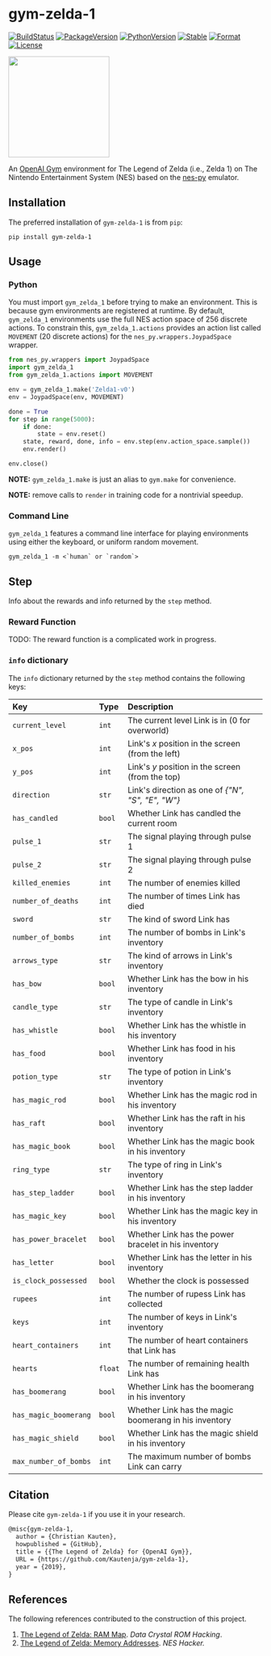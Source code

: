 # gym-zelda-1

[![BuildStatus][build-status]][ci-server]
[![PackageVersion][pypi-version]][pypi-home]
[![PythonVersion][python-version]][python-home]
[![Stable][pypi-status]][pypi-home]
[![Format][pypi-format]][pypi-home]
[![License][pypi-license]](LICENSE)

[build-status]: https://travis-ci.org/Kautenja/gym-zelda-1.svg?branch=master
[ci-server]: https://travis-ci.org/Kautenja/gym-zelda-1
[pypi-version]: https://badge.fury.io/py/gym-zelda-1.svg
[pypi-license]: https://img.shields.io/pypi/l/gym-zelda-1.svg
[pypi-status]: https://img.shields.io/pypi/status/gym-zelda-1.svg
[pypi-format]: https://img.shields.io/pypi/format/gym-zelda-1.svg
[pypi-home]: https://badge.fury.io/py/gym-zelda-1
[python-version]: https://img.shields.io/pypi/pyversions/gym-zelda-1.svg
[python-home]: https://python.org

<img
  src="https://user-images.githubusercontent.com/2184469/58208692-dae16580-7caa-11e9-82cf-2e870c681201.gif"
  width="200px" />

An [OpenAI Gym](https://github.com/openai/gym) environment for The Legend of
Zelda (i.e., Zelda 1) on The Nintendo Entertainment System (NES) based on
the [nes-py](https://github.com/Kautenja/nes-py) emulator.

## Installation

The preferred installation of `gym-zelda-1` is from `pip`:

```shell
pip install gym-zelda-1
```

## Usage

### Python

You must import `gym_zelda_1` before trying to make an environment.
This is because gym environments are registered at runtime. By default,
`gym_zelda_1` environments use the full NES action space of 256
discrete actions. To constrain this, `gym_zelda_1.actions` provides
an action list called `MOVEMENT` (20 discrete actions) for the
`nes_py.wrappers.JoypadSpace` wrapper.

```python
from nes_py.wrappers import JoypadSpace
import gym_zelda_1
from gym_zelda_1.actions import MOVEMENT

env = gym_zelda_1.make('Zelda1-v0')
env = JoypadSpace(env, MOVEMENT)

done = True
for step in range(5000):
    if done:
        state = env.reset()
    state, reward, done, info = env.step(env.action_space.sample())
    env.render()

env.close()
```

**NOTE:** `gym_zelda_1.make` is just an alias to `gym.make` for
convenience.

**NOTE:** remove calls to `render` in training code for a nontrivial
speedup.

### Command Line

`gym_zelda_1` features a command line interface for playing
environments using either the keyboard, or uniform random movement.

```shell
gym_zelda_1 -m <`human` or `random`>
```

## Step

Info about the rewards and info returned by the `step` method.

### Reward Function

TODO: The reward function is a complicated work in progress.

### `info` dictionary

The `info` dictionary returned by the `step` method contains the following
keys:

| Key                   | Type    | Description
|:----------------------|:--------|:------------------------------------------------------|
| `current_level`       | `int`   | The current level Link is in (0 for overworld)
| `x_pos`               | `int`   | Link's _x_ position in the screen (from the left)
| `y_pos`               | `int`   | Link's _y_ position in the screen (from the top)
| `direction`           | `str`   | Link's direction as one of _{"N", "S", "E", "W"}_
| `has_candled`         | `bool`  | Whether Link has candled the current room
| `pulse_1`             | `str`   | The signal playing through pulse 1
| `pulse_2`             | `str`   | The signal playing through pulse 2
| `killed_enemies`      | `int`   | The number of enemies killed
| `number_of_deaths`    | `int`   | The number of times Link has died
| `sword`               | `str`   | The kind of sword Link has
| `number_of_bombs`     | `int`   | The number of bombs in Link's inventory
| `arrows_type`         | `str`   | The kind of arrows in Link's inventory
| `has_bow`             | `bool`  | Whether Link has the bow in his inventory
| `candle_type`         | `str`   | The type of candle in Link's inventory
| `has_whistle`         | `bool`  | Whether Link has the whistle in his inventory
| `has_food`            | `bool`  | Whether Link has food in his inventory
| `potion_type`         | `str`   | The type of potion in Link's inventory
| `has_magic_rod`       | `bool`  | Whether Link has the magic rod in his inventory
| `has_raft`            | `bool`  | Whether Link has the raft in his inventory
| `has_magic_book`      | `bool`  | Whether Link has the magic book in his inventory
| `ring_type`           | `str`   | The type of ring in Link's inventory
| `has_step_ladder`     | `bool`  | Whether Link has the step ladder in his inventory
| `has_magic_key`       | `bool`  | Whether Link has the magic key in his inventory
| `has_power_bracelet`  | `bool`  | Whether Link has the power bracelet in his inventory
| `has_letter`          | `bool`  | Whether Link has the letter in his inventory
| `is_clock_possessed`  | `bool`  | Whether the clock is possessed
| `rupees`              | `int`   | The number of rupess Link has collected
| `keys`                | `int`   | The number of keys in Link's inventory
| `heart_containers`    | `int`   | The number of heart containers that Link has
| `hearts`              | `float` | The number of remaining health Link has
| `has_boomerang`       | `bool`  | Whether Link has the boomerang in his inventory
| `has_magic_boomerang` | `bool`  | Whether Link has the magic boomerang in his inventory
| `has_magic_shield`    | `bool`  | Whether Link has the magic shield in his inventory
| `max_number_of_bombs` | `int`   | The maximum number of bombs Link can carry

## Citation

Please cite `gym-zelda-1` if you use it in your research.

```tex
@misc{gym-zelda-1,
  author = {Christian Kauten},
  howpublished = {GitHub},
  title = {{The Legend of Zelda} for {OpenAI Gym}},
  URL = {https://github.com/Kautenja/gym-zelda-1},
  year = {2019},
}
```

## References

The following references contributed to the construction of this project.

1. [The Legend of Zelda: RAM Map](https://datacrystal.romhacking.net/wiki/The_Legend_of_Zelda:RAM_map). _Data Crystal ROM Hacking_.
2. [The Legend of Zelda: Memory Addresses](http://thealmightyguru.com/Games/Hacking/Wiki/index.php/The_Legend_of_Zelda#Memory_Addresses). _NES Hacker._
